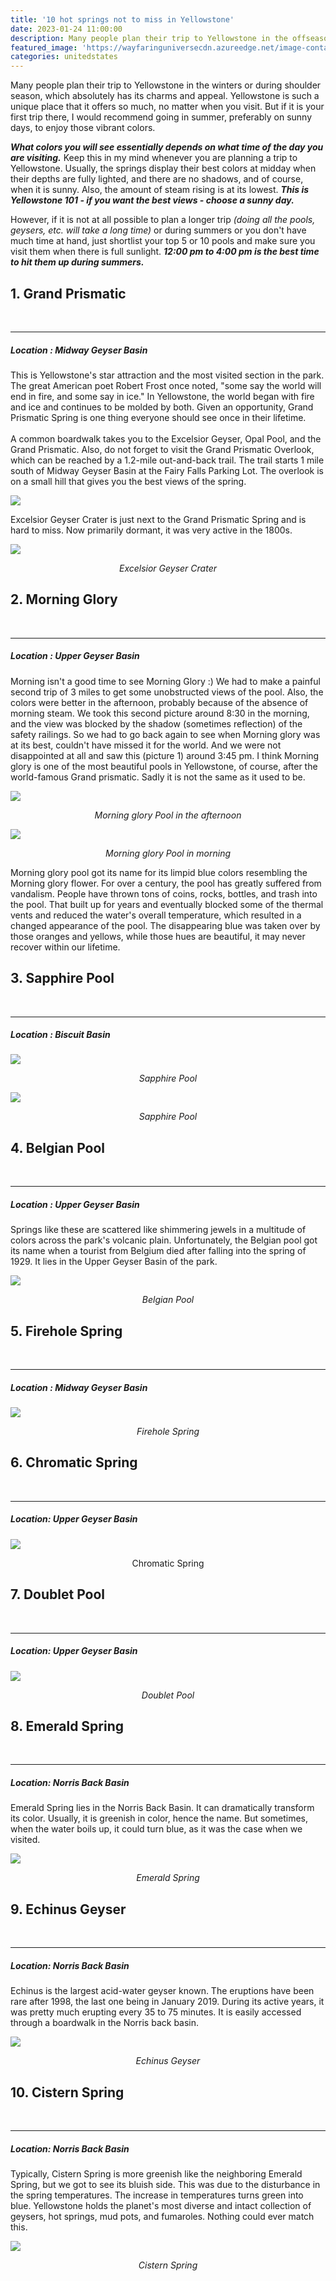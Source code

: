 ```yaml
---
title: '10 hot springs not to miss in Yellowstone'
date: 2023-01-24 11:00:00
description: Many people plan their trip to Yellowstone in the offseason or shoulder season, which absolutely has its charms and appeal. Yellowstone is such a unique place that it offers so much, no matter when you visit. But if it is your first trip there, I would recommend going in summer, preferably on sunny days to enjoy those vibrant colors.
featured_image: 'https://wayfaringuniversecdn.azureedge.net/image-container/thumbnails/unitedstates/yellowstoneSpringsthumbnail.jpg'
categories: unitedstates
---
```

Many people plan their trip to Yellowstone in the winters or during shoulder season, which absolutely has its charms and appeal. Yellowstone is such a unique place that it offers so much, no matter when you visit. But if it is your first trip there, I would recommend going in summer, preferably on sunny days, to enjoy those vibrant colors.

***What colors you will see essentially depends on what time of the day you are visiting.*** Keep this in my mind whenever you are planning a trip to Yellowstone. Usually, the springs display their best colors at midday when their depths are fully lighted, and there are no shadows, and of course, when it is sunny. Also, the amount of steam rising is at its lowest. ***This is Yellowstone 101 - if you want the best views - choose a sunny day.***

However, if it is not at all possible to plan a longer trip *(doing all the pools, geysers, etc. will take a long time)* or during summers or you don't have much time at hand, just shortlist your top 5 or 10 pools and make sure you visit them when there is full sunlight. ***12:00 pm to 4:00 pm is the best time to hit them up during summers.***<br>

## 1. Grand Prismatic
<br>

---

##### Location : _Midway Geyser Basin_

This is Yellowstone's star attraction and the most visited section in the park. The great American poet Robert Frost once noted, "some say the world will end in fire, and some say in ice." In Yellowstone, the world began with fire and ice and continues to be molded by both.  Given an opportunity, Grand Prismatic Spring is one thing everyone should see once in their lifetime.<br><br>
A common boardwalk takes you to the Excelsior Geyser, Opal Pool, and the Grand Prismatic. Also, do not forget to visit the Grand Prismatic Overlook, which can be reached by a 1.2-mile out-and-back trail. The trail starts 1 mile south of Midway Geyser Basin at the Fairy Falls Parking Lot. The overlook is on a small hill that gives you the best views of the spring.


![]({{site.data.settings.basic_settings.cdn_url}}/unitedstates/yellowstoneSprings/grandPrismaticSpring.jpg)

Excelsior Geyser Crater is just next to the Grand Prismatic Spring and is hard to miss. Now primarily dormant, it was very active in the 1800s.

![]({{site.data.settings.basic_settings.cdn_url}}/unitedstates/yellowstoneSprings/excelsiorGeyserCrater.jpg)
*<center class="image-caption">Excelsior Geyser Crater</center>*

## 2. Morning Glory
<br>

---

##### Location : _Upper Geyser Basin_
Morning isn't a good time to see Morning Glory :) We had to make a painful second trip of 3 miles to get some unobstructed views of the pool. Also, the colors were better in the afternoon, probably because of the absence of morning steam.
We took this second picture around 8:30 in the morning, and the view was blocked by the shadow (sometimes reflection) of the safety railings. So we had to go back again to see when Morning glory was at its best, couldn't have missed it for the world. And we were not disappointed at all and saw this (picture 1) around 3:45 pm. I think Morning glory is one of the most beautiful pools in Yellowstone, of course, after the world-famous Grand prismatic. Sadly it is not the same as it used to be.

![]({{site.data.settings.basic_settings.cdn_url}}/unitedstates/yellowstoneSprings/morningglorypool.jpg)
*<center class="image-caption">Morning glory Pool in the afternoon</center>*

![]({{site.data.settings.basic_settings.cdn_url}}/unitedstates/yellowstoneSprings/morningGloryYellowstone.jpg)
*<center class="image-caption">Morning glory Pool in morning</center>*

Morning glory pool got its name for its limpid blue colors resembling the Morning glory flower. For over a century, the pool has greatly suffered from vandalism. People have thrown tons of coins, rocks, bottles, and trash into the pool. That built up for years and eventually blocked some of the thermal vents and reduced the water's overall temperature, which resulted in a changed appearance of the pool. The disappearing blue was taken over by those oranges and yellows, while those hues are beautiful, it may never recover within our lifetime.


## 3. Sapphire Pool
<br>

---

##### Location : _Biscuit Basin_
![]({{site.data.settings.basic_settings.cdn_url}}/unitedstates/yellowstoneSprings/sapphirepool.jpg)
*<center class="image-caption">Sapphire Pool</center>*

![]({{site.data.settings.basic_settings.cdn_url}}/unitedstates/yellowstoneSprings/sapphirepoolyellowstone.jpg)
*<center class="image-caption">Sapphire Pool</center>*

## 4. Belgian Pool
<br>

---

##### Location : _Upper Geyser Basin_
Springs like these are scattered like shimmering jewels in a multitude of colors across the park's volcanic plain. Unfortunately, the Belgian pool got its name when a tourist from Belgium died after falling into the spring of 1929. It lies in the Upper Geyser Basin of the park.

![]({{site.data.settings.basic_settings.cdn_url}}/unitedstates/yellowstoneSprings/belgianpool.jpg)
*<center class="image-caption">Belgian Pool</center>*


## 5. Firehole Spring
<br>

---

##### Location : _Midway Geyser Basin_

![]({{site.data.settings.basic_settings.cdn_url}}/unitedstates/yellowstoneSprings/fireholeSpring.jpg)
*<center class="image-caption">Firehole Spring</center>*


## 6. Chromatic Spring
<br>

---

##### Location: _Upper Geyser Basin_
![]({{site.data.settings.basic_settings.cdn_url}}/unitedstates/yellowstoneSprings/chromaticspring.jpg)
<center class="image-caption">Chromatic Spring</center>


## 7. Doublet Pool
<br>

---

##### Location: _Upper Geyser Basin_


![]({{site.data.settings.basic_settings.cdn_url}}/unitedstates/yellowstoneSprings/doubletPool.jpg)
*<center class="image-caption">Doublet Pool</center>*

## 8. Emerald Spring
<br>

---

##### Location: _Norris Back Basin_
Emerald Spring lies in the Norris Back Basin. It can dramatically transform its color. Usually, it is greenish in color, hence the name. But sometimes, when the water boils up, it could turn blue, as it was the case when we visited.

![]({{site.data.settings.basic_settings.cdn_url}}/unitedstates/yellowstoneSprings/emeraldSpring.jpg)
*<center class="image-caption">Emerald Spring</center>*

## 9. Echinus Geyser
<br>

---

##### Location: _Norris Back Basin_
Echinus is the largest acid-water geyser known. The eruptions have been rare after 1998, the last one being in January 2019. During its active years, it was pretty much erupting every 35 to 75 minutes. It is easily accessed through a boardwalk in the Norris back basin.

![]({{site.data.settings.basic_settings.cdn_url}}/unitedstates/yellowstoneSprings/echinusGeyser.jpg)
*<center class="image-caption">Echinus Geyser</center>*


## 10. Cistern Spring
<br>

---

##### Location: _Norris Back Basin_
Typically, Cistern Spring is more greenish like the neighboring Emerald Spring, but we got to see its bluish side. This was due to the disturbance in the spring temperatures. The increase in temperatures turns green into blue. Yellowstone holds the planet's most diverse and intact collection of geysers, hot springs, mud pots, and fumaroles. Nothing could ever match this.


![]({{site.data.settings.basic_settings.cdn_url}}/unitedstates/yellowstoneSprings/cisternSpring.jpg)
*<center class="image-caption">Cistern Spring</center>*
